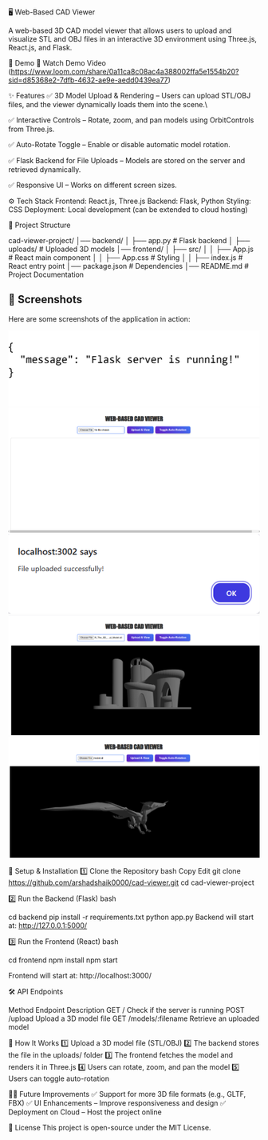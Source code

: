 🖥️ Web-Based CAD Viewer


A web-based 3D CAD model viewer that allows users to upload and visualize STL and OBJ files in an interactive 3D environment using Three.js, React.js, and Flask.



🚀 Demo
🔗 Watch Demo Video (https://www.loom.com/share/0a11ca8c08ac4a388002ffa5e1554b20?sid=d85368e2-7dfb-4632-ae9e-aedd0439ea77)

✨ Features
✅ 3D Model Upload & Rendering – Users can upload STL/OBJ files, and the viewer dynamically loads them into the scene.\

✅ Interactive Controls – Rotate, zoom, and pan models using OrbitControls from Three.js.

✅ Auto-Rotate Toggle – Enable or disable automatic model rotation.

✅ Flask Backend for File Uploads – Models are stored on the server and retrieved dynamically.

✅ Responsive UI – Works on different screen sizes.

⚙️ Tech Stack
Frontend: React.js, Three.js
Backend: Flask, Python
Styling: CSS
Deployment: Local development (can be extended to cloud hosting)



📂 Project Structure


cad-viewer-project/
│── backend/
│   ├── app.py  # Flask backend
│   ├── uploads/  # Uploaded 3D models
│── frontend/
│   ├── src/
│   │   ├── App.js  # React main component
│   │   ├── App.css  # Styling
│   │   ├── index.js  # React entry point
│── package.json  # Dependencies
│── README.md  # Project Documentation

## 📸 Screenshots  
Here are some screenshots of the application in action:  

![Screenshot 1](assets/images/1.png)  
![Screenshot 2](assets/images/2.png)  
![Screenshot 3](assets/images/3.png)  
![Screenshot 4](assets/images/4.png)  
![Screenshot 5](assets/images/5.png)  


🚀 Setup & Installation
1️⃣ Clone the Repository
bash
Copy
Edit
git clone https://github.com/arshadshaik0000/cad-viewer.git
cd cad-viewer-project



2️⃣ Run the Backend (Flask)
bash

cd backend
pip install -r requirements.txt
python app.py
Backend will start at: http://127.0.0.1:5000/

3️⃣ Run the Frontend (React)
bash

cd frontend
npm install
npm start

Frontend will start at: http://localhost:3000/

🛠 API Endpoints


Method	Endpoint	Description
GET	/	Check if the server is running
POST	/upload	Upload a 3D model file
GET	/models/:filename	Retrieve an uploaded model


📌 How It Works
1️⃣ Upload a 3D model file (STL/OBJ)
2️⃣ The backend stores the file in the uploads/ folder
3️⃣ The frontend fetches the model and renders it in Three.js
4️⃣ Users can rotate, zoom, and pan the model
5️⃣ Users can toggle auto-rotation

👨‍💻 Future Improvements
✅ Support for more 3D file formats (e.g., GLTF, FBX)
✅ UI Enhancements – Improve responsiveness and design
✅ Deployment on Cloud – Host the project online


📜 License
This project is open-source under the MIT License.
